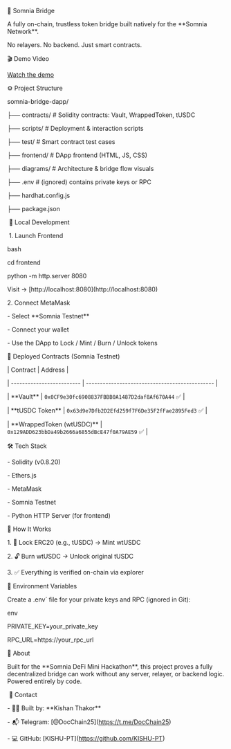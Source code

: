 🌉 Somnia Bridge



A fully on-chain, trustless token bridge built natively for the \*\*Somnia Network\*\*.  

No relayers. No backend. Just smart contracts.





🎬 Demo Video  

[Watch the demo](https://youtu.be/OUIPDk2HnT8)





⚙️ Project Structure





somnia-bridge-dapp/

├── contracts/       # Solidity contracts: Vault, WrappedToken, tUSDC

├── scripts/         # Deployment \& interaction scripts

├── test/            # Smart contract test cases

├── frontend/        # DApp frontend (HTML, JS, CSS)

├── diagrams/        # Architecture \& bridge flow visuals

├── .env             # (ignored) contains private keys or RPC

├── hardhat.config.js

├── package.json







&nbsp;🚀 Local Development



&nbsp;1. Launch Frontend



bash

cd frontend

python -m http.server 8080





Visit → \[http://localhost:8080](http://localhost:8080)



2\. Connect MetaMask



\- Select \*\*Somnia Testnet\*\*

\- Connect your wallet

\- Use the DApp to Lock / Mint / Burn / Unlock tokens





🔗 Deployed Contracts (Somnia Testnet)



| Contract                  | Address                                        |

| ------------------------- | ---------------------------------------------- |

| \*\*Vault\*\*                 | `0x0CF9e30fc6908837FBBB0A1487D2daf8Af670A44` ✅ |

| \*\*tUSDC Token\*\*           | `0x63d9e7Dfb2D2Efd259f7F6De35F2fFae2895Fed3` ✅ |

| \*\*WrappedToken (wtUSDC)\*\* | `0x129ADD623bbDa49b2666a6855dBcE47f0A79AE59` ✅ |





🛠 Tech Stack



\- Solidity (v0.8.20)

\- Ethers.js

\- MetaMask

\- Somnia Testnet

\- Python HTTP Server (for frontend)





🧪 How It Works



1\. 🔐 Lock ERC20 (e.g., tUSDC) → Mint wtUSDC  

2\. 🔓 Burn wtUSDC → Unlock original tUSDC  

3\. ✅ Everything is verified on-chain via explorer





📂 Environment Variables



Create a .env` file for your private keys and RPC (ignored in Git):



env

PRIVATE\_KEY=your\_private\_key

RPC\_URL=https://your\_rpc\_url





🧠 About



Built for the \*\*Somnia DeFi Mini Hackathon\*\*, this project proves a fully decentralized bridge can work without any server, relayer, or backend logic. Powered entirely by code.





&nbsp;📩 Contact



\- 👨‍💻 Built by: \*\*Kishan Thakor\*\*

\- 📬 Telegram: \[@DocChain25](https://t.me/DocChain25)

\- 💻 GitHub: \[KISHU-PT](https://github.com/KISHU-PT)



